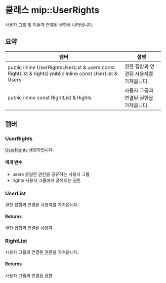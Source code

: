 # <a name="class-mipuserrights"></a>클래스 mip::UserRights 
사용자 그룹 및 이들과 연결된 권한을 나타냅니다.
## <a name="summary"></a>요약
 멤버                        | 설명                                
--------------------------------|---------------------------------------------
public inline  UserRightsUserList & users,const RightList & rights) public inline const UserList & Users | 권한 집합과 연결된 사용자를 가져옵니다.
public inline const RightList & Rights | 사용자 그룹과 연결된 권한을 가져옵니다.
## <a name="members"></a>멤버
### <a name="userrights"></a>UserRights
[UserRights](#classmip_1_1_user_rights) 생성자입니다.
#### <a name="parameters"></a>매개 변수
* users 동일한 권한을 공유하는 사용자 그룹 
* rights 사용자 그룹에서 공유되는 권한
### <a name="userlist"></a>UserList
권한 집합과 연결된 사용자를 가져옵니다.
#### <a name="returns"></a>Returns
권한 집합과 연결된 사용자
### <a name="rightlist"></a>RightList
사용자 그룹과 연결된 권한을 가져옵니다.
#### <a name="returns"></a>Returns
사용자 그룹과 연결된 권한